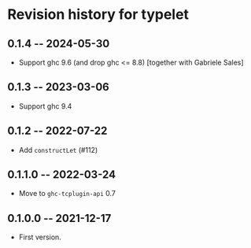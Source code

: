 # Revision history for typelet

## 0.1.4 -- 2024-05-30

* Support ghc 9.6 (and drop ghc <= 8.8)
  [together with Gabriele Sales]

## 0.1.3 -- 2023-03-06

* Support ghc 9.4

## 0.1.2 -- 2022-07-22

* Add `constructLet` (#112)

## 0.1.1.0 -- 2022-03-24

* Move to `ghc-tcplugin-api` 0.7

## 0.1.0.0 -- 2021-12-17

* First version.
